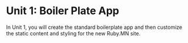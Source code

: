 # Unit 1: Boiler Plate App
In Unit 1, you will create the standard boilerplate app and then customize the static content and styling for the new Ruby.MN site.
